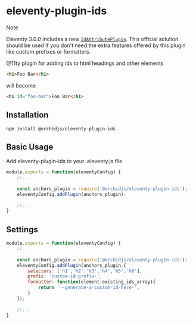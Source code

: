 # eleventy-plugin-ids

> [!NOTE]
> Eleventy 3.0.0 includes a new [`IdAttributePlugin`](https://www.11ty.dev/docs/plugins/id-attribute/). This official solution should be used if you don't need the extra features offered by this plugin like custom prefixes or formatters.

@11ty plugin for adding ids to html headings and other elements

```html
<h1>Foo Bar</h1>
```
will become

```html
<h1 id="foo-bar">Foo Bar</h1>
```

## Installation

```
npm install @orchidjs/eleventy-plugin-ids
```

## Basic Usage

Add eleventy-plugin-ids to your .eleventy.js file
```js
module.exports = function(eleventyConfig) {
	//...
	
	const anchors_plugin = require('@orchidjs/eleventy-plugin-ids');
	eleventyConfig.addPlugin(anchors_plugin);
	
	//...
}
```


## Settings

```js
module.exports = function(eleventyConfig) {
	//...
	
	const anchors_plugin = require('@orchidjs/eleventy-plugin-ids');
	eleventyConfig.addPlugin(anchors_plugin,{
		selectors: ['h1','h2','h3','h4','h5','h6'],
		prefix: 'custom-id-prefix-',
		formatter: function(element,existing_ids_array){
			return '--generate-a-custom-id-here-',
		}
	});
	
	//...
}
```
